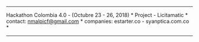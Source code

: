 *****************************************************
Hackathon Colombia 4.0 - (Octubre 23 - 26, 2018)    *
Project - Licitamatic                               *
contact: nmalpicf@gmail.com                         *
companies: estarter.co - syanptica.com.co           *
*****************************************************
